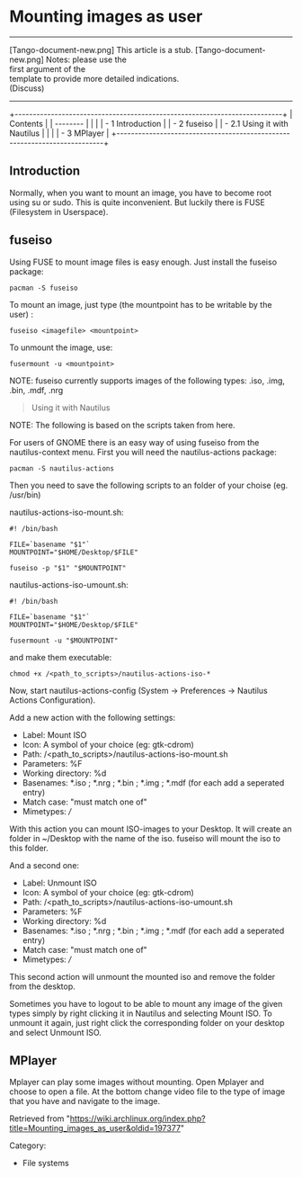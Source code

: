Mounting images as user
=======================

  ------------------------ ------------------------ ------------------------
  [Tango-document-new.png] This article is a stub.  [Tango-document-new.png]
                           Notes: please use the    
                           first argument of the    
                           template to provide more 
                           detailed indications.    
                           (Discuss)                
  ------------------------ ------------------------ ------------------------

+--------------------------------------------------------------------------+
| Contents                                                                 |
| --------                                                                 |
|                                                                          |
| -   1 Introduction                                                       |
| -   2 fuseiso                                                            |
|     -   2.1 Using it with Nautilus                                       |
|                                                                          |
| -   3 MPlayer                                                            |
+--------------------------------------------------------------------------+

Introduction
------------

Normally, when you want to mount an image, you have to become root using
su or sudo. This is quite inconvenient. But luckily there is FUSE
(Filesystem in Userspace).

fuseiso
-------

Using FUSE to mount image files is easy enough. Just install the fuseiso
package:

    pacman -S fuseiso

To mount an image, just type (the mountpoint has to be writable by the
user) :

    fuseiso <imagefile> <mountpoint>

To unmount the image, use:

    fusermount -u <mountpoint>

NOTE: fuseiso currently supports images of the following types: .iso,
.img, .bin, .mdf, .nrg

> Using it with Nautilus

NOTE: The following is based on the scripts taken from here.

For users of GNOME there is an easy way of using fuseiso from the
nautilus-context menu. First you will need the nautilus-actions package:

    pacman -S nautilus-actions

Then you need to save the following scripts to an folder of your choise
(eg. /usr/bin)

nautilus-actions-iso-mount.sh:

    #! /bin/bash

    FILE=`basename "$1"`
    MOUNTPOINT="$HOME/Desktop/$FILE"

    fuseiso -p "$1" "$MOUNTPOINT"

nautilus-actions-iso-umount.sh:

    #! /bin/bash

    FILE=`basename "$1"`
    MOUNTPOINT="$HOME/Desktop/$FILE"

    fusermount -u "$MOUNTPOINT"

and make them executable:

    chmod +x /<path_to_scripts>/nautilus-actions-iso-*

Now, start nautilus-actions-config (System -> Preferences -> Nautilus
Actions Configuration).

  
 Add a new action with the following settings:

-   Label: Mount ISO
-   Icon: A symbol of your choice (eg: gtk-cdrom)
-   Path: /<path_to_scripts>/nautilus-actions-iso-mount.sh
-   Parameters: %F
-   Working directory: %d
-   Basenames: *.iso ; *.nrg ; *.bin ; *.img ; *.mdf (for each add a
    seperated entry)
-   Match case: "must match one of"
-   Mimetypes: */*

With this action you can mount ISO-images to your Desktop. It will
create an folder in ~/Desktop with the name of the iso. fuseiso will
mount the iso to this folder.

  
 And a second one:

-   Label: Unmount ISO
-   Icon: A symbol of your choice (eg: gtk-cdrom)
-   Path: /<path_to_scripts>/nautilus-actions-iso-umount.sh
-   Parameters: %F
-   Working directory: %d
-   Basenames: *.iso ; *.nrg ; *.bin ; *.img ; *.mdf (for each add a
    seperated entry)
-   Match case: "must match one of"
-   Mimetypes: */*

This second action will unmount the mounted iso and remove the folder
from the desktop.

  
 Sometimes you have to logout to be able to mount any image of the given
types simply by right clicking it in Nautilus and selecting Mount ISO.
To unmount it again, just right click the corresponding folder on your
desktop and select Unmount ISO.

MPlayer
-------

Mplayer can play some images without mounting. Open Mplayer and choose
to open a file. At the bottom change video file to the type of image
that you have and navigate to the image.

Retrieved from
"https://wiki.archlinux.org/index.php?title=Mounting_images_as_user&oldid=197377"

Category:

-   File systems
